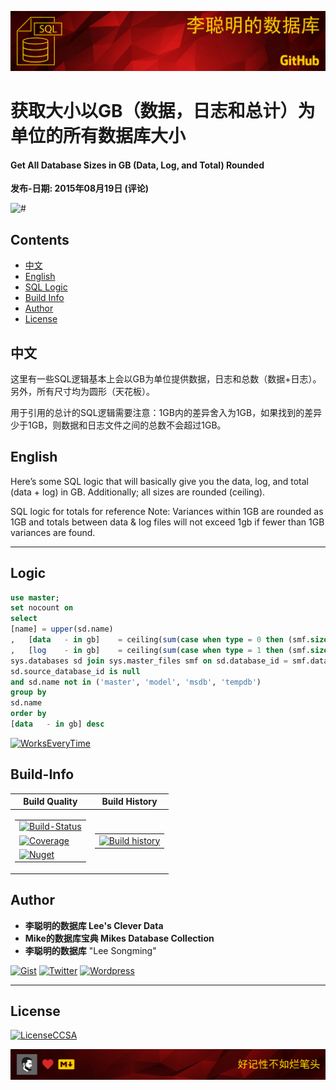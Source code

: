 ![CLEVER DATA GIT REPO](https://raw.githubusercontent.com/LiCongMingDeShujuku/git-resources/master/0-clever-data-github.png "李聪明的数据库")

# 获取大小以GB（数据，日志和总计）为单位的所有数据库大小
#### Get All Database Sizes in GB (Data, Log, and Total) Rounded
**发布-日期: 2015年08月19日 (评论)**

![#](images/##############?raw=true "#")

## Contents

- [中文](#中文)
- [English](#English)
- [SQL Logic](#Logic)
- [Build Info](#Build-Info)
- [Author](#Author)
- [License](#License) 


## 中文
这里有一些SQL逻辑基本上会以GB为单位提供数据，日志和总数（数据+日志）。另外，所有尺寸均为圆形（天花板）。

用于引用的总计的SQL逻辑需要注意：1GB内的差异舍入为1GB，如果找到的差异少于1GB，则数据和日志文件之间的总数不会超过1GB。 


## English
Here’s some SQL logic that will basically give you the data, log, and total (data + log) in GB. Additionally; all sizes are rounded (ceiling).

SQL logic for totals for reference Note: Variances within 1GB are rounded as 1GB and totals between data & log files will not exceed 1gb if fewer than 1GB variances are found.

---
## Logic
```SQL
use master;
set nocount on
select
[name] = upper(sd.name)
,   [data   - in gb]    = ceiling(sum(case when type = 0 then (smf.size*8)/1024.0/1024.0 else 0 end))
,   [log    - in gb]    = ceiling(sum(case when type = 1 then (smf.size*8)/1024.0/1024.0 else 0 end)) , [total  - in gb]    = ceiling(sum(smf.size * 8.00/1024.00/1024.00)) from
sys.databases sd join sys.master_files smf on sd.database_id = smf.database_id where
sd.source_database_id is null
and sd.name not in ('master', 'model', 'msdb', 'tempdb')
group by
sd.name
order by
[data   - in gb] desc


```



[![WorksEveryTime](https://forthebadge.com/images/badges/60-percent-of-the-time-works-every-time.svg)](https://shitday.de/)

## Build-Info

| Build Quality | Build History |
|--|--|
|<table><tr><td>[![Build-Status](https://ci.appveyor.com/api/projects/status/pjxh5g91jpbh7t84?svg?style=flat-square)](#)</td></tr><tr><td>[![Coverage](https://coveralls.io/repos/github/tygerbytes/ResourceFitness/badge.svg?style=flat-square)](#)</td></tr><tr><td>[![Nuget](https://img.shields.io/nuget/v/TW.Resfit.Core.svg?style=flat-square)](#)</td></tr></table>|<table><tr><td>[![Build history](https://buildstats.info/appveyor/chart/tygerbytes/resourcefitness)](#)</td></tr></table>|

## Author

- **李聪明的数据库 Lee's Clever Data**
- **Mike的数据库宝典 Mikes Database Collection**
- **李聪明的数据库** "Lee Songming"

[![Gist](https://img.shields.io/badge/Gist-李聪明的数据库-<COLOR>.svg)](https://gist.github.com/congmingshuju)
[![Twitter](https://img.shields.io/badge/Twitter-mike的数据库宝典-<COLOR>.svg)](https://twitter.com/mikesdatawork?lang=en)
[![Wordpress](https://img.shields.io/badge/Wordpress-mike的数据库宝典-<COLOR>.svg)](https://mikesdatawork.wordpress.com/)

---
## License
[![LicenseCCSA](https://img.shields.io/badge/License-CreativeCommonsSA-<COLOR>.svg)](https://creativecommons.org/share-your-work/licensing-types-examples/)

![Lee Songming](https://raw.githubusercontent.com/LiCongMingDeShujuku/git-resources/master/1-clever-data-github.png "李聪明的数据库")

